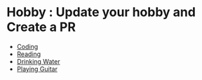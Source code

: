 # Hobby : Update your hobby and Create a PR

<!-- prettier-ignore-start -->
- [Coding](https://github.com/arpan-mondal)
- [Reading](https://github.com/rikta99)
- [Drinking Water](https://github.com/neelghosh1234)
- [Playing Guitar](https://github.com/SayanRicky)
